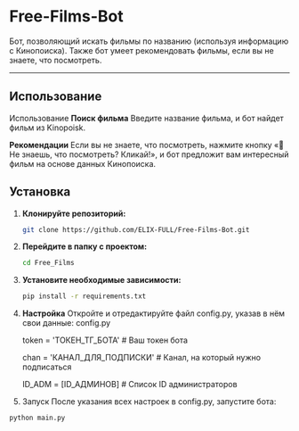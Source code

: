 # Free-Films-Bot

Бот, позволяющий искать фильмы по названию (используя информацию с Кинопоиска). Также бот умеет рекомендовать фильмы, если вы не знаете, что посмотреть.

---


## Использование

  Использование
  **Поиск фильма**
  Введите название фильма, и бот найдет фильм из Kinopoisk.
  
  **Рекомендации**
  Если вы не знаете, что посмотреть, нажмите кнопку «🌟Не знаешь, что посмотреть? Кликай!», и бот предложит вам интересный фильм на основе данных Кинопоиска.

## Установка

1. **Клонируйте репозиторий:**
   ```bash
   git clone https://github.com/ELIX-FULL/Free-Films-Bot.git

2. **Перейдите в папку с проектом:**
   ```bash
   cd Free_Films


3. **Установите необходимые зависимости:**
   ```bash
   pip install -r requirements.txt

4. **Настройка**
Откройте и отредактируйте файл config.py, указав в нём свои данные:
config.py

    token = 'ТОКЕН_ТГ_БОТА'        # Ваш токен бота
    
    chan = 'КАНАЛ_ДЛЯ_ПОДПИСКИ'   # Канал, на который нужно подписаться
    
    ID_ADM = [ID_АДМИНОВ]         # Список ID администраторов
    

6. Запуск
После указания всех настроек в config.py, запустите бота:
  ```bash
  python main.py
